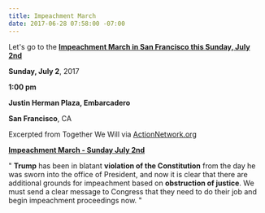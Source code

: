 ```yaml
---
title: Impeachment March
date: 2017-06-28 07:58:00 -07:00
---
```


Let's go to the [**Impeachment March in San Francisco this Sunday, July 2nd**](https://www.facebook.com/Impeachment-March-San-Francisco-293365771087883/)

**Sunday, July 2**, 2017

**1:00 pm**

**Justin Herman Plaza, Embarcadero**

**San Francisco**, CA


Excerpted from Together We Will via [ActionNetwork.org](http://twwusa.org/?s=impeachment)

[**Impeachment March - Sunday July 2nd**](https://www.facebook.com/Impeachment-March-San-Francisco-293365771087883/)

"  **Trump** has been in blatant **violation of the Constitution** from the day he was sworn into the office of President, and now it is clear that there are additional grounds for impeachment based on **obstruction of justice**.  We must send a clear message to Congress that they need to do their job and begin impeachment proceedings now.  "



